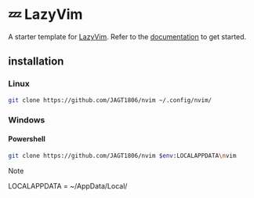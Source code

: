 # 💤 LazyVim

A starter template for [LazyVim](https://github.com/LazyVim/LazyVim).
Refer to the [documentation](https://lazyvim.github.io/installation) to get started.

## installation

### Linux
``` sh 
git clone https://github.com/JAGT1806/nvim ~/.config/nvim/
```


### Windows

#### Powershell
``` sh
git clone https://github.com/JAGT1806/nvim $env:LOCALAPPDATA\nvim
```

> [!NOTE]
> LOCALAPPDATA = ~/AppData/Local/ 

